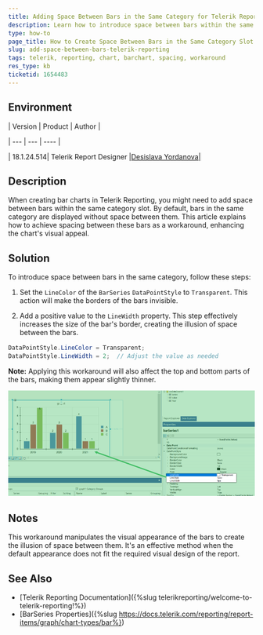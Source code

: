 ```yaml
---
title: Adding Space Between Bars in the Same Category for Telerik Reporting
description: Learn how to introduce space between bars within the same category in charts created using Telerik Reporting.
type: how-to
page_title: How to Create Space Between Bars in the Same Category Slot in Telerik Reporting
slug: add-space-between-bars-telerik-reporting
tags: telerik, reporting, chart, barchart, spacing, workaround
res_type: kb
ticketid: 1654483
---
```


## Environment

| Version | Product | Author |  

| --- | --- | ---- |  

| 18.1.24.514| Telerik Report Designer |[Desislava Yordanova](https://www.telerik.com/blogs/author/desislava-yordanova)| 

## Description

When creating bar charts in Telerik Reporting, you might need to add space between bars within the same category slot. By default, bars in the same category are displayed without space between them. This article explains how to achieve spacing between these bars as a workaround, enhancing the chart's visual appeal.

## Solution

To introduce space between bars in the same category, follow these steps:

1. Set the `LineColor` of the `BarSeries` `DataPointStyle` to `Transparent`. This action will make the borders of the bars invisible.

2. Add a positive value to the `LineWidth` property. This step effectively increases the size of the bar's border, creating the illusion of space between the bars.

```csharp
DataPointStyle.LineColor = Transparent;
DataPointStyle.LineWidth = 2;  // Adjust the value as needed 
```

**Note:** Applying this workaround will also affect the top and bottom parts of the bars, making them appear slightly thinner.

![Bar Chart Spacing](images/bar-chart-spacing.png)   

## Notes

This workaround manipulates the visual appearance of the bars to create the illusion of space between them. It's an effective method when the default appearance does not fit the required visual design of the report.

## See Also

- [Telerik Reporting Documentation]({%slug telerikreporting/welcome-to-telerik-reporting!%})
- [BarSeries Properties]({%slug https://docs.telerik.com/reporting/report-items/graph/chart-types/bar%})
